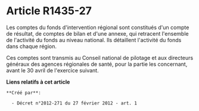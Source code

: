 # Article R1435-27

Les comptes du fonds d'intervention régional sont constitués d'un compte de résultat, de comptes de bilan et d'une annexe,
qui retracent l'ensemble de l'activité du fonds au niveau national. Ils détaillent l'activité du fonds dans chaque région. 

Ces comptes sont transmis au Conseil national de pilotage et aux directeurs généraux des agences régionales de santé, pour la
partie les concernant, avant le 30 avril de l'exercice suivant.

**Liens relatifs à cet article**

	**Créé par**:

	  - Décret n°2012-271 du 27 février 2012 - art. 1

